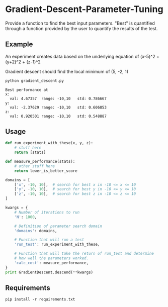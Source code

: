 # Gradient-Descent-Parameter-Tuning

Provide a function to find the best input parameters.  "Best" is quantified through a function provided by the user to quantify the results of the test.

## Example

An experiment creates data based on the underlying equation of
    (x-5)^2 + (y+2)^2 + (z-1)^2

Gradient descent should find the local minimum of (5, -2, 1)

```bash
python gradient_descent.py
```

```
Best performance at
x:
  val: 4.67357  range: -10,10   std: 0.786667
y:
  val: -2.37629 range: -10,10   std: 0.606853
z:
  val: 0.920501 range: -10,10   std: 0.548887
```

## Usage

```python
def run_experiment_with_these(x, y, z):
    # stuff here
    return [stats]

def measure_performance(stats):
    # other stuff here
    return lower_is_better_score

domains = [
    ['x', -10, 10],  # search for best x in -10 <= x <= 10
    ['y', -10, 10],  # search for best y in -10 <= y <= 10
    ['z', -10, 10],  # search for best z in -10 <= z <= 10
]

kwargs = {
    # Number of iterations to run
    'N': 1000,

    # Definition of parameter search domain
    'domains': domains,

    # Function that will run a test
    'run_test': run_experiment_with_these,

    # Function that will take the return of run_test and determine
    # how well the parameters worked.
    'calc_cost': measure_performance,
}
print GradientDescent.descend(**kwargs)
```

## Requirements

```
pip install -r requirements.txt
```